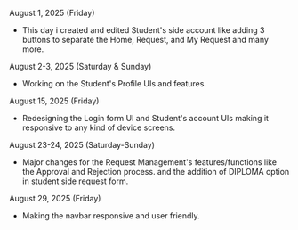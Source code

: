 August 1, 2025 (Friday)
- This day i created and edited Student's side account like adding 3 buttons to separate the Home,
Request, and My Request and many more.

August 2-3, 2025 (Saturday & Sunday)
- Working on the Student's Profile UIs and features.

August 15, 2025 (Friday)
- Redesigning the Login form UI and Student's account UIs making it responsive to any kind of device screens.

August 23-24, 2025 (Saturday-Sunday)
- Major changes for the Request Management's features/functions like the Approval and Rejection process. and the addition of DIPLOMA option in student side request form.

August 29, 2025 (Friday)
- Making the navbar responsive and user friendly.